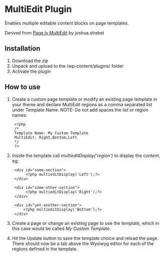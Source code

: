 MultiEdit Plugin
=========

Enables multiple editable content blocks on page templates.

Derived from <a href="http://wordpress.org/extend/plugins/pagely-multiedit/">Page.ly MultiEdit</a> by joshua.strebel

Installation
--------------

1. Download the zip
2. Unpack and upload to the /wp-content/plugins/ folder
3. Activate the plugin


How to use
--------------

1. Create a custom page template or modify an existing page template in your theme and declare MultiEdit regions as a comma separated list under Template Name. NOTE: Do not add spaces the list or region names:

        <?php
        /* 
        Template Name: My Custom Template 
        MultiEdit: Right,Bottom,Left 
        */ 
        ?>

2. Inside the template call <i>multieditDisplay('region')</i> to display the content, eg:

        <div id="some-section">
             <?php multieditDisplay('Left');?>
        </div>

        <div id="some-other-section">
             <?php multieditDisplay('Right');?>
        </div>

        <div id="yet-another-section">
            <?php multieditDisplay('Bottom');?>
        </div>

3. Create a page or change an existing page to use the template, which in this case would be called <i>My Custom Template</i>.

4. Hit the Update button to save the template choice and reload the page. There should now be a tab above the Wysiwyg editor for each of the regions defined in the template.